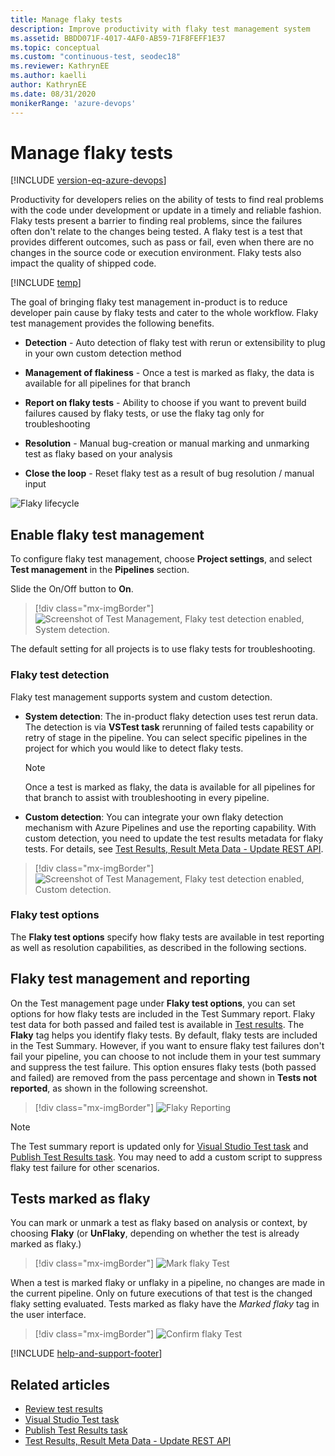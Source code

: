 ```yaml
---
title: Manage flaky tests
description: Improve productivity with flaky test management system
ms.assetid: BBDD071F-4017-4AF0-AB59-71F8FEFF1E37
ms.topic: conceptual 
ms.custom: "continuous-test, seodec18"
ms.reviewer: KathrynEE 
ms.author: kaelli
author: KathrynEE
ms.date: 08/31/2020
monikerRange: 'azure-devops'
---
```


# Manage flaky tests

[!INCLUDE [version-eq-azure-devops](../../includes/version-eq-azure-devops.md)]

Productivity for developers relies on the ability of tests to find real problems with the code under development or update in a timely and reliable fashion. Flaky tests present a barrier to finding real problems, since the failures often don't relate to the changes being tested. A flaky test is a test that provides different outcomes, such as pass or fail, even when there are no changes in the source code or execution environment. Flaky tests also impact the quality of shipped code. 

[!INCLUDE [temp](../../includes/feature-support-cloud-only.md)] 


The goal of bringing flaky test management in-product is to reduce developer pain cause by flaky tests and cater to the whole workflow. Flaky test management provides the following benefits.

* **Detection** - Auto detection of flaky test with rerun or extensibility to plug in your own custom detection method

* **Management of flakiness** - Once a test is marked as flaky, the data is available for all pipelines for that branch 

* **Report on flaky tests** - Ability to choose if you want to prevent build failures caused by flaky tests, or use the flaky tag only for troubleshooting 

* **Resolution** - Manual bug-creation or manual marking and unmarking test as flaky based on your analysis

* **Close the loop** - Reset flaky test as a result of bug resolution / manual input

![Flaky lifecycle](media/flaky-test-management/flaky.png)

## Enable flaky test management

To configure flaky test management, choose **Project settings**, and select **Test management** in the **Pipelines** section. 

Slide the On/Off button to **On**. 

> [!div class="mx-imgBorder"]
> ![Screenshot of Test Management, Flaky test detection enabled, System detection.](media/flaky-test-management/system-detection.png)

The default setting for all projects is to use flaky tests for troubleshooting. 

### Flaky test detection

Flaky test management supports system and custom detection.

- **System detection**: The in-product flaky detection uses test rerun data. The detection is via **VSTest task** rerunning of failed tests capability or retry of stage in the pipeline. You can select specific pipelines in the project for which you would like to detect flaky tests. 

   > [!Note]
   > Once a test is marked as flaky, the data is available for all pipelines for that branch to assist with troubleshooting in every pipeline. 

- **Custom detection**: You can integrate your own flaky detection mechanism with Azure Pipelines and use the reporting capability. With custom detection, you need to update the test results metadata for flaky tests. For details, see [Test Results, Result Meta Data - Update REST API](/rest/api/azure/devops/testresults/result-meta-data/update). 

> [!div class="mx-imgBorder"]
> ![Screenshot of Test Management, Flaky test detection enabled, Custom detection.](media/flaky-test-management/custom-detection.png) 

### Flaky test options

The  **Flaky test options** specify how flaky tests are available in test reporting as well as resolution capabilities, as described in the following sections. 

## Flaky test management and reporting

On the Test management page under **Flaky test options**, you can set options for how flaky tests are included in the Test Summary report. Flaky test data for both passed and failed test is available in [Test results](review-continuous-test-results-after-build.md). The **Flaky** tag helps you identify flaky tests. By default, flaky tests are included in the Test Summary. However, if you want to ensure flaky test failures don't fail your pipeline, you can choose to not include them in your test summary and suppress the test failure. This option ensures flaky tests (both passed and failed) are removed from the pass percentage and shown in **Tests not reported**, as shown in the following screenshot. 

> [!div class="mx-imgBorder"]
> ![Flaky Reporting](media/flaky-test-management/flaky_reporting.png)

> [!NOTE]
> The Test summary report is updated only for [Visual Studio Test task](../tasks/test/vstest.md) and [Publish Test Results task](../tasks/test/publish-test-results.md?tabs=yaml). You may need to add a custom script to suppress flaky test failure for other scenarios. 

## Tests marked as flaky

You can mark or unmark a test as flaky based on analysis or context, by choosing **Flaky** (or **UnFlaky**, depending on whether the test is already marked as flaky.)

> [!div class="mx-imgBorder"]
> ![Mark flaky Test](media/flaky-test-management/mark-flaky-1.png)

When a test is marked flaky or unflaky in a pipeline, no changes are made in the current pipeline. Only on future executions of that test is the changed flaky setting evaluated. 
Tests marked as flaky have the *Marked flaky* tag in the user interface. 

> [!div class="mx-imgBorder"]
> ![Confirm flaky Test](media/flaky-test-management/markflaky.png)


<!---### Integration with manual bug creation
You can create bugs to manage flaky test debt. If you create or add to bug for a flaky test, *flaky* tag is added and then on resolution of the bug the test is unmarked as flaky. 

![Flaky Bug](media/flaky-test-management/flaky_bug.png)-->

[!INCLUDE [help-and-support-footer](includes/help-and-support-footer.md)] 

## Related articles

- [Review test results](review-continuous-test-results-after-build.md)
- [Visual Studio Test task](../tasks/test/vstest.md)
- [Publish Test Results task](../tasks/test/publish-test-results.md?tabs=yaml)
- [Test Results, Result Meta Data - Update REST API](/rest/api/azure/devops/testresults/result-meta-data/update)
